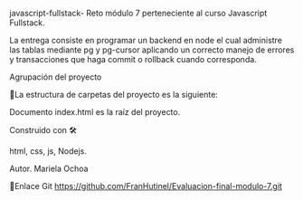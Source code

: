 javascript-fullstack- Reto módulo 7 perteneciente al curso Javascript Fullstack.

La entrega consiste en programar un backend en node el cual administre las tablas mediante pg y pg-cursor aplicando un correcto manejo de errores y transacciones que haga commit o rollback cuando 
corresponda.

Agrupación del proyecto

🚀La estructura de carpetas del proyecto es la siguiente:

Documento index.html es la raíz del proyecto.

Construido con 🛠

html, css, js, Nodejs.

Autor. Mariela Ochoa


🚀Enlace Git https://github.com/FranHutinel/Evaluacion-final-modulo-7.git